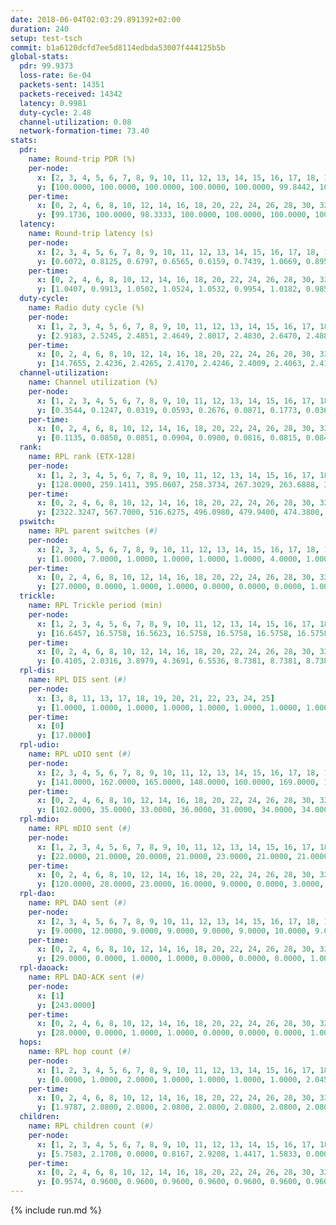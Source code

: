 ```yaml
---
date: 2018-06-04T02:03:29.891392+02:00
duration: 240
setup: test-tsch
commit: b1a6120dcfd7ee5d8114edbda53007f444125b5b
global-stats:
  pdr: 99.9373
  loss-rate: 6e-04
  packets-sent: 14351
  packets-received: 14342
  latency: 0.9981
  duty-cycle: 2.48
  channel-utilization: 0.08
  network-formation-time: 73.40
stats:
  pdr:
    name: Round-trip PDR (%)
    per-node:
      x: [2, 3, 4, 5, 6, 7, 8, 9, 10, 11, 12, 13, 14, 15, 16, 17, 18, 19, 20, 21, 22, 23, 24, 25]
      y: [100.0000, 100.0000, 100.0000, 100.0000, 100.0000, 99.8442, 100.0000, 100.0000, 100.0000, 100.0000, 99.8273, 100.0000, 100.0000, 100.0000, 100.0000, 99.8363, 100.0000, 100.0000, 99.8291, 99.8267, 99.6667, 100.0000, 99.8353, 99.8452]
    per-time:
      x: [0, 2, 4, 6, 8, 10, 12, 14, 16, 18, 20, 22, 24, 26, 28, 30, 32, 34, 36, 38, 40, 42, 44, 46, 48, 50, 52, 54, 56, 58, 60, 62, 64, 66, 68, 70, 72, 74, 76, 78, 80, 82, 84, 86, 88, 90, 92, 94, 96, 98, 100, 102, 104, 106, 108, 110, 112, 114, 116, 118, 120, 122, 124, 126, 128, 130, 132, 134, 136, 138, 140, 142, 144, 146, 148, 150, 152, 154, 156, 158, 160, 162, 164, 166, 168, 170, 172, 174, 176, 178, 180, 182, 184, 186, 188, 190, 192, 194, 196, 198, 200, 202, 204, 206, 208, 210, 212, 214, 216, 218, 220, 222, 224, 226, 228, 230, 232, 234, 236, 238, 240]
      y: [99.1736, 100.0000, 98.3333, 100.0000, 100.0000, 100.0000, 100.0000, 100.0000, 100.0000, 100.0000, 100.0000, 100.0000, 100.0000, 100.0000, 100.0000, 99.1667, 100.0000, 100.0000, 100.0000, 100.0000, 100.0000, 100.0000, 100.0000, 100.0000, 100.0000, 100.0000, 100.0000, 100.0000, 100.0000, 100.0000, 100.0000, 100.0000, 100.0000, 100.0000, 100.0000, 100.0000, 100.0000, 100.0000, 100.0000, 100.0000, 100.0000, 100.0000, 100.0000, 99.1667, 100.0000, 100.0000, 100.0000, 100.0000, 100.0000, 100.0000, 100.0000, 100.0000, 100.0000, 100.0000, 100.0000, 100.0000, 100.0000, 100.0000, 100.0000, 100.0000, 100.0000, 100.0000, 100.0000, 100.0000, 100.0000, 100.0000, 100.0000, 100.0000, 99.1667, 100.0000, 100.0000, 100.0000, 100.0000, 100.0000, 100.0000, 100.0000, 100.0000, 100.0000, 100.0000, 100.0000, 100.0000, 100.0000, 100.0000, 100.0000, 100.0000, 100.0000, 99.1667, 100.0000, 100.0000, 100.0000, 100.0000, 99.1667, 100.0000, 100.0000, 100.0000, 100.0000, 100.0000, 100.0000, 100.0000, 100.0000, 100.0000, 100.0000, 100.0000, 100.0000, 100.0000, 100.0000, 100.0000, 100.0000, 100.0000, 100.0000, 99.1667, 100.0000, 100.0000, 100.0000, 100.0000, 100.0000, 100.0000, 100.0000, 100.0000, 100.0000, null]
  latency:
    name: Round-trip latency (s)
    per-node:
      x: [2, 3, 4, 5, 6, 7, 8, 9, 10, 11, 12, 13, 14, 15, 16, 17, 18, 19, 20, 21, 22, 23, 24, 25]
      y: [0.6072, 0.8125, 0.6797, 0.6565, 0.6159, 0.7439, 1.0669, 0.8953, 0.7433, 0.8981, 0.8281, 0.8689, 1.0030, 0.9462, 1.0684, 0.9715, 1.2260, 1.2596, 1.1747, 1.2754, 1.2688, 1.4718, 1.3964, 1.4581]
    per-time:
      x: [0, 2, 4, 6, 8, 10, 12, 14, 16, 18, 20, 22, 24, 26, 28, 30, 32, 34, 36, 38, 40, 42, 44, 46, 48, 50, 52, 54, 56, 58, 60, 62, 64, 66, 68, 70, 72, 74, 76, 78, 80, 82, 84, 86, 88, 90, 92, 94, 96, 98, 100, 102, 104, 106, 108, 110, 112, 114, 116, 118, 120, 122, 124, 126, 128, 130, 132, 134, 136, 138, 140, 142, 144, 146, 148, 150, 152, 154, 156, 158, 160, 162, 164, 166, 168, 170, 172, 174, 176, 178, 180, 182, 184, 186, 188, 190, 192, 194, 196, 198, 200, 202, 204, 206, 208, 210, 212, 214, 216, 218, 220, 222, 224, 226, 228, 230, 232, 234, 236, 238, 240]
      y: [1.0407, 0.9913, 1.0502, 1.0524, 1.0532, 0.9954, 1.0182, 0.9853, 1.0263, 1.0586, 1.0190, 0.9807, 1.0228, 0.9938, 0.9690, 1.0305, 1.0654, 0.9906, 0.9988, 0.9845, 1.0214, 1.0120, 1.0227, 1.0468, 1.0243, 1.0094, 0.9952, 1.0152, 1.0526, 1.0221, 0.9776, 1.0225, 0.9859, 0.9940, 0.9971, 0.9975, 1.0029, 1.0083, 1.0255, 1.0123, 1.0039, 0.9491, 1.0050, 0.9988, 0.9511, 1.0239, 0.9972, 0.9907, 0.9869, 1.0356, 1.0181, 1.0098, 1.0243, 1.0485, 1.0254, 1.0123, 0.9967, 1.0087, 0.9839, 0.9841, 1.0063, 0.9911, 0.9993, 0.9360, 0.9795, 1.0012, 0.9893, 0.9684, 0.9642, 1.0462, 0.9545, 1.0357, 0.9608, 0.9423, 1.0118, 0.9290, 1.0021, 0.9881, 0.9383, 0.9741, 0.9650, 0.9545, 0.9883, 0.9866, 0.9754, 0.9709, 1.0250, 0.9746, 1.0019, 0.9614, 0.9287, 0.9917, 0.9917, 0.9847, 1.0103, 0.9992, 0.9765, 1.0303, 1.0033, 1.0307, 0.9902, 0.9592, 1.0342, 0.9870, 0.9541, 1.0190, 0.9965, 0.9935, 0.9882, 1.0083, 0.9829, 0.9839, 0.9745, 1.0067, 1.0125, 0.9823, 0.9511, 0.9535, 0.9667, 1.0592, null]
  duty-cycle:
    name: Radio duty cycle (%)
    per-node:
      x: [1, 2, 3, 4, 5, 6, 7, 8, 9, 10, 11, 12, 13, 14, 15, 16, 17, 18, 19, 20, 21, 22, 23, 24, 25]
      y: [2.9183, 2.5245, 2.4851, 2.4649, 2.8017, 2.4830, 2.6470, 2.4880, 2.3618, 2.4382, 2.3863, 2.4009, 2.5177, 2.4769, 2.7354, 2.3767, 2.4451, 2.4660, 2.4815, 2.4751, 2.4464, 2.4960, 2.4875, 2.4117, 2.5031]
    per-time:
      x: [0, 2, 4, 6, 8, 10, 12, 14, 16, 18, 20, 22, 24, 26, 28, 30, 32, 34, 36, 38, 40, 42, 44, 46, 48, 50, 52, 54, 56, 58, 60, 62, 64, 66, 68, 70, 72, 74, 76, 78, 80, 82, 84, 86, 88, 90, 92, 94, 96, 98, 100, 102, 104, 106, 108, 110, 112, 114, 116, 118, 120, 122, 124, 126, 128, 130, 132, 134, 136, 138, 140, 142, 144, 146, 148, 150, 152, 154, 156, 158, 160, 162, 164, 166, 168, 170, 172, 174, 176, 178, 180, 182, 184, 186, 188, 190, 192, 194, 196, 198, 200, 202, 204, 206, 208, 210, 212, 214, 216, 218, 220, 222, 224, 226, 228, 230, 232, 234, 236, 238, 240]
      y: [14.7655, 2.4236, 2.4265, 2.4170, 2.4246, 2.4009, 2.4063, 2.4140, 2.4033, 2.4093, 2.4086, 2.4032, 2.4101, 2.4183, 2.4313, 2.4120, 2.4178, 2.4315, 2.4128, 2.4099, 2.4110, 2.4162, 2.4226, 2.4273, 2.4211, 2.4213, 2.4137, 2.4082, 2.4256, 2.4154, 2.5427, 2.3585, 2.3331, 2.2981, 2.4100, 2.4033, 2.4170, 2.4078, 2.4159, 2.4059, 2.4215, 2.4028, 2.4121, 2.4073, 2.4220, 2.3985, 2.4166, 2.4033, 2.4103, 2.4085, 2.4175, 2.4206, 2.4140, 2.4076, 2.4175, 2.4101, 2.4188, 2.4285, 2.4207, 2.4065, 2.4127, 2.4093, 2.3999, 2.4085, 2.3970, 2.3977, 2.4133, 2.4107, 2.4056, 2.3942, 2.4026, 2.4086, 2.4240, 2.3835, 2.3987, 2.3935, 2.3859, 2.4128, 2.3978, 2.3898, 2.4069, 2.3838, 2.3904, 2.4057, 2.4123, 2.3930, 2.4172, 2.4062, 2.4132, 2.4125, 2.4004, 2.4125, 2.4237, 2.4255, 2.4119, 2.4180, 2.3971, 2.4084, 2.4099, 2.4133, 2.4123, 2.3934, 2.4090, 2.4192, 2.3920, 2.4004, 2.3976, 2.4094, 2.4043, 2.4125, 2.4076, 2.4052, 2.4041, 2.4030, 2.4173, 2.4140, 2.4080, 2.3869, 2.3987, 2.4193, null]
  channel-utilization:
    name: Channel utilization (%)
    per-node:
      x: [1, 2, 3, 4, 5, 6, 7, 8, 9, 10, 11, 12, 13, 14, 15, 16, 17, 18, 19, 20, 21, 22, 23, 24, 25]
      y: [0.3544, 0.1247, 0.0319, 0.0593, 0.2676, 0.0871, 0.1773, 0.0364, 0.0344, 0.0709, 0.0399, 0.0322, 0.0814, 0.0300, 0.1972, 0.0637, 0.0542, 0.0664, 0.0591, 0.0597, 0.0394, 0.0463, 0.0317, 0.0308, 0.0330]
    per-time:
      x: [0, 2, 4, 6, 8, 10, 12, 14, 16, 18, 20, 22, 24, 26, 28, 30, 32, 34, 36, 38, 40, 42, 44, 46, 48, 50, 52, 54, 56, 58, 60, 62, 64, 66, 68, 70, 72, 74, 76, 78, 80, 82, 84, 86, 88, 90, 92, 94, 96, 98, 100, 102, 104, 106, 108, 110, 112, 114, 116, 118, 120, 122, 124, 126, 128, 130, 132, 134, 136, 138, 140, 142, 144, 146, 148, 150, 152, 154, 156, 158, 160, 162, 164, 166, 168, 170, 172, 174, 176, 178, 180, 182, 184, 186, 188, 190, 192, 194, 196, 198, 200, 202, 204, 206, 208, 210, 212, 214, 216, 218, 220, 222, 224, 226, 228, 230, 232, 234, 236, 238, 240]
      y: [0.1135, 0.0850, 0.0851, 0.0904, 0.0900, 0.0816, 0.0815, 0.0846, 0.0835, 0.0842, 0.0846, 0.0814, 0.0862, 0.0849, 0.0961, 0.0855, 0.0847, 0.0895, 0.0875, 0.0836, 0.0836, 0.0891, 0.0904, 0.0902, 0.0891, 0.0862, 0.0855, 0.0855, 0.0919, 0.0867, 0.1717, 0.0515, 0.0499, 0.0316, 0.0829, 0.0828, 0.0881, 0.0837, 0.0886, 0.0819, 0.0903, 0.0774, 0.0858, 0.0839, 0.0901, 0.0786, 0.0884, 0.0824, 0.0838, 0.0834, 0.0880, 0.0845, 0.0865, 0.0844, 0.0882, 0.0843, 0.0883, 0.0920, 0.0875, 0.0816, 0.0841, 0.0847, 0.0817, 0.0855, 0.0779, 0.0808, 0.0854, 0.0848, 0.0819, 0.0788, 0.0818, 0.0823, 0.0917, 0.0742, 0.0777, 0.0788, 0.0742, 0.0845, 0.0795, 0.0775, 0.0843, 0.0739, 0.0778, 0.0823, 0.0858, 0.0762, 0.0868, 0.0844, 0.0849, 0.0859, 0.0814, 0.0864, 0.0903, 0.0897, 0.0842, 0.0883, 0.0808, 0.0860, 0.0860, 0.0881, 0.0871, 0.0789, 0.0829, 0.0890, 0.0777, 0.0833, 0.0821, 0.0863, 0.0824, 0.0855, 0.0841, 0.0831, 0.0827, 0.0799, 0.0884, 0.0883, 0.0846, 0.0735, 0.0798, 0.0899, null]
  rank:
    name: RPL rank (ETX-128)
    per-node:
      x: [1, 2, 3, 4, 5, 6, 7, 8, 9, 10, 11, 12, 13, 14, 15, 16, 17, 18, 19, 20, 21, 22, 23, 24, 25]
      y: [128.0000, 259.1411, 395.0607, 258.3734, 267.3029, 263.6888, 309.9212, 451.9139, 420.2490, 375.7131, 422.2603, 400.5347, 416.0000, 503.9630, 455.5289, 550.2765, 456.4752, 610.9194, 570.1029, 605.1157, 617.9087, 639.6531, 722.0323, 980.9717, 1001.1844]
    per-time:
      x: [0, 2, 4, 6, 8, 10, 12, 14, 16, 18, 20, 22, 24, 26, 28, 30, 32, 34, 36, 38, 40, 42, 44, 46, 48, 50, 52, 54, 56, 58, 60, 62, 64, 66, 68, 70, 72, 74, 76, 78, 80, 82, 84, 86, 88, 90, 92, 94, 96, 98, 100, 102, 104, 106, 108, 110, 112, 114, 116, 118, 120, 122, 124, 126, 128, 130, 132, 134, 136, 138, 140, 142, 144, 146, 148, 150, 152, 154, 156, 158, 160, 162, 164, 166, 168, 170, 172, 174, 176, 178, 180, 182, 184, 186, 188, 190, 192, 194, 196, 198, 200, 202, 204, 206, 208, 210, 212, 214, 216, 218, 220, 222, 224, 226, 228, 230, 232, 234, 236, 238, 240]
      y: [2322.3247, 567.7000, 516.6275, 496.0980, 479.9400, 474.3800, 474.4400, 472.8039, 475.5600, 471.4400, 472.2200, 468.8000, 476.2941, 467.9800, 462.5000, 469.0784, 479.7500, 464.3200, 465.0000, 459.2800, 460.4706, 451.9216, 450.4400, 451.6000, 447.7400, 450.9400, 448.4200, 450.2800, 457.4800, 453.1800, 453.9038, 517.1512, 549.2180, 570.9370, 450.2400, 451.6600, 455.6400, 457.2200, 464.4615, 454.7647, 457.7000, 462.6000, 468.0000, 466.1600, 463.6200, 459.9808, 467.8627, 457.8400, 461.2800, 460.0200, 457.8400, 457.3400, 465.3000, 467.3600, 466.9400, 463.1800, 460.5490, 469.7400, 465.6000, 464.2200, 463.5200, 460.6200, 458.4200, 467.5577, 459.2549, 454.3725, 460.8431, 468.0400, 459.3725, 469.6200, 468.8200, 462.9038, 463.3654, 452.3600, 452.1400, 452.9000, 452.2400, 457.0400, 450.8800, 447.9200, 448.9200, 447.3600, 448.3200, 449.9800, 445.7800, 446.6800, 442.4400, 442.3725, 445.2353, 443.8000, 444.7451, 440.8077, 462.2549, 480.5283, 466.7000, 468.4600, 465.9623, 462.9434, 451.4510, 454.0392, 448.7600, 451.3400, 451.2800, 449.6800, 451.8200, 454.5000, 448.7800, 451.7000, 448.9804, 442.8039, 449.0800, 452.5200, 455.1000, 452.8400, 453.3000, 460.9808, 452.1000, 451.8800, 448.8800, 455.4314, 511.0000]
  pswitch:
    name: RPL parent switches (#)
    per-node:
      x: [2, 3, 4, 5, 6, 7, 8, 9, 10, 11, 12, 13, 14, 15, 16, 17, 18, 19, 20, 21, 22, 23, 24, 25]
      y: [1.0000, 7.0000, 1.0000, 1.0000, 1.0000, 1.0000, 4.0000, 1.0000, 4.0000, 2.0000, 5.0000, 1.0000, 3.0000, 2.0000, 3.0000, 2.0000, 8.0000, 3.0000, 2.0000, 1.0000, 5.0000, 8.0000, 7.0000, 4.0000]
    per-time:
      x: [0, 2, 4, 6, 8, 10, 12, 14, 16, 18, 20, 22, 24, 26, 28, 30, 32, 34, 36, 38, 40, 42, 44, 46, 48, 50, 52, 54, 56, 58, 60, 62, 64, 66, 68, 70, 72, 74, 76, 78, 80, 82, 84, 86, 88, 90, 92, 94, 96, 98, 100, 102, 104, 106, 108, 110, 112, 114, 116, 118, 120, 122, 124, 126, 128, 130, 132, 134, 136, 138, 140, 142, 144, 146, 148, 150, 152, 154, 156, 158, 160, 162, 164, 166, 168, 170, 172, 174, 176, 178, 180, 182, 184, 186, 188, 190, 192, 194, 196, 198, 200, 202, 204, 206, 208, 210, 212, 214, 216, 218, 220, 222, 224, 226, 228, 230, 232, 234, 236, 238]
      y: [27.0000, 0.0000, 1.0000, 1.0000, 0.0000, 0.0000, 0.0000, 1.0000, 0.0000, 0.0000, 0.0000, 0.0000, 1.0000, 0.0000, 0.0000, 1.0000, 2.0000, 0.0000, 0.0000, 0.0000, 1.0000, 1.0000, 0.0000, 0.0000, 0.0000, 0.0000, 0.0000, 0.0000, 0.0000, 0.0000, 0.0000, 1.0000, 0.0000, 0.0000, 0.0000, 0.0000, 0.0000, 0.0000, 2.0000, 1.0000, 0.0000, 0.0000, 1.0000, 0.0000, 0.0000, 2.0000, 1.0000, 0.0000, 0.0000, 0.0000, 0.0000, 0.0000, 0.0000, 0.0000, 0.0000, 0.0000, 1.0000, 0.0000, 0.0000, 0.0000, 0.0000, 0.0000, 0.0000, 2.0000, 1.0000, 1.0000, 1.0000, 0.0000, 1.0000, 0.0000, 0.0000, 2.0000, 2.0000, 0.0000, 0.0000, 0.0000, 0.0000, 0.0000, 0.0000, 0.0000, 0.0000, 0.0000, 0.0000, 0.0000, 0.0000, 0.0000, 0.0000, 1.0000, 1.0000, 0.0000, 1.0000, 2.0000, 1.0000, 3.0000, 0.0000, 0.0000, 3.0000, 3.0000, 1.0000, 1.0000, 0.0000, 0.0000, 0.0000, 0.0000, 0.0000, 0.0000, 0.0000, 0.0000, 1.0000, 1.0000, 0.0000, 0.0000, 0.0000, 0.0000, 0.0000, 2.0000, 0.0000, 0.0000, 0.0000, 1.0000]
  trickle:
    name: RPL Trickle period (min)
    per-node:
      x: [1, 2, 3, 4, 5, 6, 7, 8, 9, 10, 11, 12, 13, 14, 15, 16, 17, 18, 19, 20, 21, 22, 23, 24, 25]
      y: [16.6457, 16.5758, 16.5623, 16.5758, 16.5758, 16.5758, 16.5758, 16.5421, 16.5758, 16.5868, 16.5344, 16.5197, 16.5395, 16.5472, 16.5434, 17.3440, 16.4892, 16.4883, 16.4947, 16.4638, 16.5231, 16.4676, 16.5497, 16.5460, 16.5345]
    per-time:
      x: [0, 2, 4, 6, 8, 10, 12, 14, 16, 18, 20, 22, 24, 26, 28, 30, 32, 34, 36, 38, 40, 42, 44, 46, 48, 50, 52, 54, 56, 58, 60, 62, 64, 66, 68, 70, 72, 74, 76, 78, 80, 82, 84, 86, 88, 90, 92, 94, 96, 98, 100, 102, 104, 106, 108, 110, 112, 114, 116, 118, 120, 122, 124, 126, 128, 130, 132, 134, 136, 138, 140, 142, 144, 146, 148, 150, 152, 154, 156, 158, 160, 162, 164, 166, 168, 170, 172, 174, 176, 178, 180, 182, 184, 186, 188, 190, 192, 194, 196, 198, 200, 202, 204, 206, 208, 210, 212, 214, 216, 218, 220, 222, 224, 226, 228, 230, 232, 234, 236, 238, 240]
      y: [0.4105, 2.0316, 3.8979, 4.3691, 6.5536, 8.7381, 8.7381, 8.7381, 10.3110, 17.4763, 17.4763, 17.4763, 17.4763, 17.4763, 17.4763, 17.4763, 17.4763, 17.4763, 17.4763, 17.4763, 17.4763, 17.4763, 17.4763, 17.4763, 17.4763, 17.4763, 17.4763, 17.4763, 17.4763, 17.4763, 17.4763, 17.4763, 17.4763, 17.4763, 17.4763, 17.4763, 17.4763, 17.4763, 17.4763, 17.4763, 17.4763, 17.4763, 17.4763, 17.4763, 17.4763, 17.4763, 17.4763, 17.4763, 17.4763, 17.4763, 17.4763, 17.4763, 17.4763, 17.4763, 17.4763, 17.4763, 17.4763, 17.4763, 17.4763, 17.4763, 17.4763, 17.4763, 17.4763, 17.4763, 17.4763, 17.4763, 17.4763, 17.4763, 17.4763, 17.4763, 17.4763, 17.4763, 17.4763, 17.4763, 17.4763, 17.4763, 17.4763, 17.4763, 17.4763, 17.4763, 17.4763, 17.4763, 17.4763, 17.4763, 17.4763, 17.4763, 17.4763, 17.4763, 17.4763, 17.4763, 17.4763, 17.4763, 17.4763, 17.4763, 17.4763, 17.4763, 17.4763, 17.4763, 17.4763, 17.4763, 17.4763, 17.4763, 17.4763, 17.4763, 17.4763, 17.4763, 17.4763, 17.4763, 17.4763, 17.4763, 17.4763, 17.4763, 17.4763, 17.4763, 17.4763, 17.4763, 17.4763, 17.4763, 17.4763, 17.4763, 17.4763]
  rpl-dis:
    name: RPL DIS sent (#)
    per-node:
      x: [3, 8, 11, 13, 17, 18, 19, 20, 21, 22, 23, 24, 25]
      y: [1.0000, 1.0000, 1.0000, 1.0000, 1.0000, 1.0000, 1.0000, 1.0000, 2.0000, 1.0000, 2.0000, 2.0000, 2.0000]
    per-time:
      x: [0]
      y: [17.0000]
  rpl-udio:
    name: RPL uDIO sent (#)
    per-node:
      x: [2, 3, 4, 5, 6, 7, 8, 9, 10, 11, 12, 13, 14, 15, 16, 17, 18, 19, 20, 21, 22, 23, 24, 25]
      y: [141.0000, 162.0000, 165.0000, 148.0000, 160.0000, 169.0000, 169.0000, 174.0000, 168.0000, 172.0000, 164.0000, 164.0000, 165.0000, 144.0000, 177.0000, 164.0000, 170.0000, 165.0000, 166.0000, 165.0000, 166.0000, 169.0000, 173.0000, 175.0000]
    per-time:
      x: [0, 2, 4, 6, 8, 10, 12, 14, 16, 18, 20, 22, 24, 26, 28, 30, 32, 34, 36, 38, 40, 42, 44, 46, 48, 50, 52, 54, 56, 58, 60, 62, 64, 66, 68, 70, 72, 74, 76, 78, 80, 82, 84, 86, 88, 90, 92, 94, 96, 98, 100, 102, 104, 106, 108, 110, 112, 114, 116, 118, 120, 122, 124, 126, 128, 130, 132, 134, 136, 138, 140, 142, 144, 146, 148, 150, 152, 154, 156, 158, 160, 162, 164, 166, 168, 170, 172, 174, 176, 178, 180, 182, 184, 186, 188, 190, 192, 194, 196, 198, 200, 202, 204, 206, 208, 210, 212, 214, 216, 218, 220, 222, 224, 226, 228, 230, 232, 234, 236, 238, 240]
      y: [102.0000, 35.0000, 33.0000, 36.0000, 31.0000, 34.0000, 34.0000, 32.0000, 31.0000, 31.0000, 35.0000, 31.0000, 32.0000, 32.0000, 32.0000, 31.0000, 32.0000, 33.0000, 29.0000, 34.0000, 33.0000, 30.0000, 33.0000, 31.0000, 32.0000, 32.0000, 34.0000, 26.0000, 34.0000, 30.0000, 28.0000, 45.0000, 30.0000, 33.0000, 34.0000, 33.0000, 32.0000, 34.0000, 37.0000, 32.0000, 34.0000, 31.0000, 35.0000, 26.0000, 33.0000, 36.0000, 34.0000, 32.0000, 31.0000, 29.0000, 35.0000, 29.0000, 28.0000, 31.0000, 35.0000, 29.0000, 35.0000, 30.0000, 32.0000, 32.0000, 30.0000, 31.0000, 35.0000, 33.0000, 35.0000, 29.0000, 32.0000, 30.0000, 33.0000, 33.0000, 39.0000, 29.0000, 35.0000, 30.0000, 29.0000, 30.0000, 32.0000, 31.0000, 36.0000, 31.0000, 26.0000, 33.0000, 30.0000, 31.0000, 34.0000, 33.0000, 31.0000, 36.0000, 35.0000, 29.0000, 39.0000, 32.0000, 36.0000, 32.0000, 32.0000, 33.0000, 27.0000, 37.0000, 33.0000, 28.0000, 35.0000, 30.0000, 30.0000, 33.0000, 36.0000, 34.0000, 30.0000, 34.0000, 35.0000, 33.0000, 31.0000, 33.0000, 35.0000, 28.0000, 33.0000, 35.0000, 36.0000, 29.0000, 29.0000, 30.0000, 6.0000]
  rpl-mdio:
    name: RPL mDIO sent (#)
    per-node:
      x: [1, 2, 3, 4, 5, 6, 7, 8, 9, 10, 11, 12, 13, 14, 15, 16, 17, 18, 19, 20, 21, 22, 23, 24, 25]
      y: [22.0000, 21.0000, 20.0000, 21.0000, 23.0000, 21.0000, 21.0000, 20.0000, 22.0000, 22.0000, 21.0000, 22.0000, 22.0000, 20.0000, 22.0000, 22.0000, 21.0000, 21.0000, 20.0000, 22.0000, 22.0000, 24.0000, 20.0000, 21.0000, 21.0000]
    per-time:
      x: [0, 2, 4, 6, 8, 10, 12, 14, 16, 18, 20, 22, 24, 26, 28, 30, 32, 34, 36, 38, 40, 42, 44, 46, 48, 50, 52, 54, 56, 58, 60, 62, 64, 66, 68, 70, 72, 74, 76, 78, 80, 82, 84, 86, 88, 90, 92, 94, 96, 98, 100, 102, 104, 106, 108, 110, 112, 114, 116, 118, 120, 122, 124, 126, 128, 130, 132, 134, 136, 138, 140, 142, 144, 146, 148, 150, 152, 154, 156, 158, 160, 162, 164, 166, 168, 170, 172, 174, 176, 178, 180, 182, 184, 186, 188, 190, 192, 194, 196, 198, 200, 202, 204, 206, 208, 210, 212, 214, 216, 218, 220, 222, 224, 226, 228, 230, 232, 234, 236, 238, 240]
      y: [120.0000, 28.0000, 23.0000, 16.0000, 9.0000, 0.0000, 3.0000, 11.0000, 10.0000, 1.0000, 0.0000, 0.0000, 0.0000, 3.0000, 4.0000, 10.0000, 5.0000, 3.0000, 0.0000, 0.0000, 0.0000, 0.0000, 5.0000, 2.0000, 8.0000, 9.0000, 1.0000, 0.0000, 0.0000, 0.0000, 0.0000, 8.0000, 4.0000, 6.0000, 7.0000, 0.0000, 0.0000, 0.0000, 0.0000, 3.0000, 6.0000, 8.0000, 5.0000, 3.0000, 0.0000, 0.0000, 0.0000, 0.0000, 4.0000, 5.0000, 7.0000, 5.0000, 4.0000, 0.0000, 0.0000, 1.0000, 0.0000, 4.0000, 6.0000, 3.0000, 10.0000, 1.0000, 0.0000, 0.0000, 0.0000, 1.0000, 6.0000, 8.0000, 8.0000, 2.0000, 0.0000, 0.0000, 0.0000, 0.0000, 5.0000, 3.0000, 6.0000, 8.0000, 3.0000, 0.0000, 0.0000, 0.0000, 0.0000, 6.0000, 6.0000, 7.0000, 5.0000, 1.0000, 0.0000, 0.0000, 0.0000, 1.0000, 5.0000, 9.0000, 4.0000, 6.0000, 0.0000, 0.0000, 0.0000, 1.0000, 4.0000, 4.0000, 5.0000, 8.0000, 3.0000, 0.0000, 0.0000, 0.0000, 1.0000, 5.0000, 4.0000, 6.0000, 5.0000, 4.0000, 0.0000, 0.0000, 0.0000, 0.0000, 5.0000, 7.0000, 1.0000]
  rpl-dao:
    name: RPL DAO sent (#)
    per-node:
      x: [2, 3, 4, 5, 6, 7, 8, 9, 10, 11, 12, 13, 14, 15, 16, 17, 18, 19, 20, 21, 22, 23, 24, 25]
      y: [9.0000, 12.0000, 9.0000, 9.0000, 9.0000, 9.0000, 10.0000, 9.0000, 11.0000, 9.0000, 11.0000, 9.0000, 9.0000, 9.0000, 10.0000, 10.0000, 14.0000, 10.0000, 10.0000, 10.0000, 12.0000, 13.0000, 12.0000, 10.0000]
    per-time:
      x: [0, 2, 4, 6, 8, 10, 12, 14, 16, 18, 20, 22, 24, 26, 28, 30, 32, 34, 36, 38, 40, 42, 44, 46, 48, 50, 52, 54, 56, 58, 60, 62, 64, 66, 68, 70, 72, 74, 76, 78, 80, 82, 84, 86, 88, 90, 92, 94, 96, 98, 100, 102, 104, 106, 108, 110, 112, 114, 116, 118, 120, 122, 124, 126, 128, 130, 132, 134, 136, 138, 140, 142, 144, 146, 148, 150, 152, 154, 156, 158, 160, 162, 164, 166, 168, 170, 172, 174, 176, 178, 180, 182, 184, 186, 188, 190, 192, 194, 196, 198, 200, 202, 204, 206, 208, 210, 212, 214, 216, 218, 220, 222, 224, 226, 228, 230, 232, 234, 236, 238]
      y: [29.0000, 0.0000, 1.0000, 1.0000, 0.0000, 0.0000, 0.0000, 1.0000, 0.0000, 0.0000, 0.0000, 0.0000, 1.0000, 0.0000, 20.0000, 1.0000, 3.0000, 1.0000, 0.0000, 0.0000, 1.0000, 2.0000, 0.0000, 0.0000, 0.0000, 0.0000, 1.0000, 0.0000, 15.0000, 2.0000, 2.0000, 2.0000, 1.0000, 0.0000, 1.0000, 0.0000, 1.0000, 0.0000, 2.0000, 1.0000, 0.0000, 1.0000, 9.0000, 6.0000, 2.0000, 2.0000, 3.0000, 0.0000, 0.0000, 0.0000, 1.0000, 0.0000, 2.0000, 0.0000, 0.0000, 0.0000, 2.0000, 13.0000, 2.0000, 1.0000, 2.0000, 1.0000, 0.0000, 2.0000, 2.0000, 1.0000, 3.0000, 0.0000, 1.0000, 0.0000, 1.0000, 11.0000, 3.0000, 1.0000, 1.0000, 1.0000, 0.0000, 1.0000, 1.0000, 2.0000, 2.0000, 1.0000, 0.0000, 0.0000, 0.0000, 7.0000, 7.0000, 2.0000, 2.0000, 1.0000, 1.0000, 3.0000, 1.0000, 4.0000, 0.0000, 1.0000, 2.0000, 3.0000, 1.0000, 2.0000, 8.0000, 1.0000, 0.0000, 1.0000, 1.0000, 1.0000, 1.0000, 3.0000, 1.0000, 2.0000, 0.0000, 2.0000, 1.0000, 1.0000, 8.0000, 3.0000, 0.0000, 1.0000, 1.0000, 2.0000]
  rpl-daoack:
    name: RPL DAO-ACK sent (#)
    per-node:
      x: [1]
      y: [243.0000]
    per-time:
      x: [0, 2, 4, 6, 8, 10, 12, 14, 16, 18, 20, 22, 24, 26, 28, 30, 32, 34, 36, 38, 40, 42, 44, 46, 48, 50, 52, 54, 56, 58, 60, 62, 64, 66, 68, 70, 72, 74, 76, 78, 80, 82, 84, 86, 88, 90, 92, 94, 96, 98, 100, 102, 104, 106, 108, 110, 112, 114, 116, 118, 120, 122, 124, 126, 128, 130, 132, 134, 136, 138, 140, 142, 144, 146, 148, 150, 152, 154, 156, 158, 160, 162, 164, 166, 168, 170, 172, 174, 176, 178, 180, 182, 184, 186, 188, 190, 192, 194, 196, 198, 200, 202, 204, 206, 208, 210, 212, 214, 216, 218, 220, 222, 224, 226, 228, 230, 232, 234, 236, 238]
      y: [28.0000, 0.0000, 1.0000, 1.0000, 0.0000, 0.0000, 0.0000, 1.0000, 0.0000, 0.0000, 0.0000, 0.0000, 1.0000, 0.0000, 20.0000, 1.0000, 3.0000, 1.0000, 0.0000, 0.0000, 1.0000, 2.0000, 0.0000, 0.0000, 0.0000, 0.0000, 1.0000, 0.0000, 14.0000, 2.0000, 2.0000, 2.0000, 1.0000, 0.0000, 1.0000, 0.0000, 1.0000, 0.0000, 2.0000, 1.0000, 0.0000, 1.0000, 9.0000, 6.0000, 2.0000, 2.0000, 3.0000, 0.0000, 0.0000, 0.0000, 1.0000, 0.0000, 2.0000, 0.0000, 0.0000, 0.0000, 2.0000, 13.0000, 2.0000, 1.0000, 2.0000, 1.0000, 0.0000, 2.0000, 2.0000, 1.0000, 3.0000, 0.0000, 1.0000, 0.0000, 1.0000, 11.0000, 3.0000, 1.0000, 1.0000, 1.0000, 0.0000, 1.0000, 1.0000, 2.0000, 2.0000, 1.0000, 0.0000, 0.0000, 0.0000, 7.0000, 7.0000, 2.0000, 2.0000, 1.0000, 1.0000, 3.0000, 1.0000, 4.0000, 0.0000, 1.0000, 2.0000, 3.0000, 1.0000, 2.0000, 8.0000, 1.0000, 0.0000, 1.0000, 1.0000, 1.0000, 1.0000, 3.0000, 1.0000, 2.0000, 0.0000, 2.0000, 1.0000, 1.0000, 8.0000, 3.0000, 0.0000, 1.0000, 1.0000, 2.0000]
  hops:
    name: RPL hop count (#)
    per-node:
      x: [1, 2, 3, 4, 5, 6, 7, 8, 9, 10, 11, 12, 13, 14, 15, 16, 17, 18, 19, 20, 21, 22, 23, 24, 25]
      y: [0.0000, 1.0000, 2.0000, 1.0000, 1.0000, 1.0000, 1.0000, 2.0458, 2.0000, 1.2417, 2.0000, 2.0000, 2.0000, 2.2417, 2.0000, 2.3917, 2.0000, 2.6875, 3.0000, 3.0000, 3.0000, 3.2250, 4.0335, 3.8745, 3.8159]
    per-time:
      x: [0, 2, 4, 6, 8, 10, 12, 14, 16, 18, 20, 22, 24, 26, 28, 30, 32, 34, 36, 38, 40, 42, 44, 46, 48, 50, 52, 54, 56, 58, 60, 62, 64, 66, 68, 70, 72, 74, 76, 78, 80, 82, 84, 86, 88, 90, 92, 94, 96, 98, 100, 102, 104, 106, 108, 110, 112, 114, 116, 118, 120, 122, 124, 126, 128, 130, 132, 134, 136, 138, 140, 142, 144, 146, 148, 150, 152, 154, 156, 158, 160, 162, 164, 166, 168, 170, 172, 174, 176, 178, 180, 182, 184, 186, 188, 190, 192, 194, 196, 198, 200, 202, 204, 206, 208, 210, 212, 214, 216, 218, 220, 222, 224, 226, 228, 230, 232, 234, 236, 238]
      y: [1.9787, 2.0800, 2.0800, 2.0800, 2.0800, 2.0800, 2.0800, 2.0800, 2.0800, 2.0800, 2.0800, 2.0800, 2.0800, 2.0800, 2.0800, 2.1200, 2.2800, 2.2400, 2.2400, 2.2400, 2.2000, 2.2000, 2.2000, 2.2000, 2.2000, 2.2000, 2.2000, 2.2000, 2.2000, 2.2000, 2.2000, 2.2000, 2.2000, 2.2000, 2.2000, 2.2000, 2.2000, 2.2000, 2.2000, 2.2000, 2.2000, 2.2000, 2.2000, 2.1600, 2.1600, 2.1600, 2.1600, 2.1600, 2.1600, 2.1600, 2.1600, 2.1600, 2.1600, 2.1600, 2.1600, 2.1600, 2.1600, 2.1600, 2.1600, 2.1600, 2.1600, 2.1600, 2.1600, 2.1200, 2.0800, 2.0400, 2.0400, 2.0400, 2.0400, 2.0400, 2.0400, 2.0400, 2.0200, 2.0000, 2.0000, 2.0000, 2.0000, 2.0000, 2.0000, 2.0000, 2.0000, 2.0000, 2.0000, 2.0000, 2.0000, 2.0000, 2.0000, 2.0600, 2.1200, 2.1200, 2.1200, 2.2200, 2.2400, 2.2400, 2.2400, 2.2400, 2.2400, 2.2000, 2.2000, 2.2000, 2.2000, 2.2000, 2.2000, 2.2000, 2.2000, 2.2000, 2.2000, 2.2000, 2.2000, 2.2000, 2.2000, 2.2000, 2.2000, 2.2000, 2.2000, 2.2000, 2.2000, 2.2000, 2.2000, 2.2000]
  children:
    name: RPL children count (#)
    per-node:
      x: [1, 2, 3, 4, 5, 6, 7, 8, 9, 10, 11, 12, 13, 14, 15, 16, 17, 18, 19, 20, 21, 22, 23, 24, 25]
      y: [5.7583, 2.1708, 0.0000, 0.8167, 2.9208, 1.4417, 1.5833, 0.0000, 0.0000, 1.0375, 0.1917, 0.0042, 0.7500, 0.0000, 3.3958, 0.5375, 0.3917, 0.8083, 0.7708, 0.8333, 0.1750, 0.4000, 0.0000, 0.0000, 0.0000]
    per-time:
      x: [0, 2, 4, 6, 8, 10, 12, 14, 16, 18, 20, 22, 24, 26, 28, 30, 32, 34, 36, 38, 40, 42, 44, 46, 48, 50, 52, 54, 56, 58, 60, 62, 64, 66, 68, 70, 72, 74, 76, 78, 80, 82, 84, 86, 88, 90, 92, 94, 96, 98, 100, 102, 104, 106, 108, 110, 112, 114, 116, 118, 120, 122, 124, 126, 128, 130, 132, 134, 136, 138, 140, 142, 144, 146, 148, 150, 152, 154, 156, 158, 160, 162, 164, 166, 168, 170, 172, 174, 176, 178, 180, 182, 184, 186, 188, 190, 192, 194, 196, 198, 200, 202, 204, 206, 208, 210, 212, 214, 216, 218, 220, 222, 224, 226, 228, 230, 232, 234, 236, 238]
      y: [0.9574, 0.9600, 0.9600, 0.9600, 0.9600, 0.9600, 0.9600, 0.9600, 0.9600, 0.9600, 0.9600, 0.9600, 0.9600, 0.9600, 0.9600, 0.9600, 0.9600, 0.9600, 0.9600, 0.9600, 0.9600, 0.9600, 0.9600, 0.9600, 0.9600, 0.9600, 0.9600, 0.9600, 0.9600, 0.9600, 0.9600, 0.9600, 0.9600, 0.9600, 0.9600, 0.9600, 0.9600, 0.9600, 0.9600, 0.9600, 0.9600, 0.9600, 0.9600, 0.9600, 0.9600, 0.9600, 0.9600, 0.9600, 0.9600, 0.9600, 0.9600, 0.9600, 0.9600, 0.9600, 0.9600, 0.9600, 0.9600, 0.9600, 0.9600, 0.9600, 0.9600, 0.9600, 0.9600, 0.9600, 0.9600, 0.9600, 0.9600, 0.9600, 0.9600, 0.9600, 0.9600, 0.9600, 0.9600, 0.9600, 0.9600, 0.9600, 0.9600, 0.9600, 0.9600, 0.9600, 0.9600, 0.9600, 0.9600, 0.9600, 0.9600, 0.9600, 0.9600, 0.9600, 0.9600, 0.9600, 0.9600, 0.9600, 0.9600, 0.9600, 0.9600, 0.9600, 0.9600, 0.9600, 0.9600, 0.9600, 0.9600, 0.9600, 0.9600, 0.9600, 0.9600, 0.9600, 0.9600, 0.9600, 0.9600, 0.9600, 0.9600, 0.9600, 0.9600, 0.9600, 0.9600, 0.9600, 0.9600, 0.9600, 0.9600, 0.9600]
---
```


{% include run.md %}

